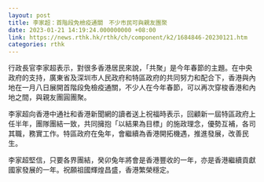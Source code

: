 ```yaml
---
layout: post
title: 李家超：首階段免檢疫通關　不少市民可與親友團聚
date: 2023-01-21 14:19:24.000000000 +08:00
link: https://news.rthk.hk/rthk/ch/component/k2/1684846-20230121.htm
categories: rthk
---
```


行政長官李家超表示，對很多香港居民來說，「共聚」是今年春節的主題。在中央政府的支持，廣東省及深圳市人民政府和特區政府的共同努力和配合下，香港與內地在一月八日展開首階段免檢疫通關，不少人在今年春節，可以再次穿梭香港和內地之間，與親友團圓團聚。

李家超向香港中通社和香港新聞網的讀者送上祝福時表示，回顧新一屆特區政府上任半年，團隊團結一致，共同擁抱「以結果為目標」的施政理念，優勢互補，各司其職，務實工作。特區政府在兔年，會繼續為香港開拓機遇，推進發展，改善民生。

李家超堅信，只要各界團結，癸卯兔年將會是香港豐收的一年，亦是香港繼續貢獻國家發展的一年。祝願祖國輝煌昌盛，香港繁榮穩定。
